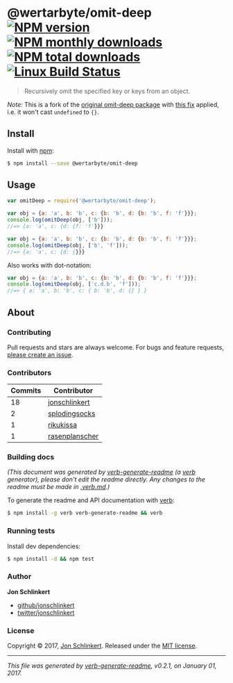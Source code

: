 # @wertarbyte/omit-deep [![NPM version](https://img.shields.io/npm/v/@wertarbyte/omit-deep.svg?style=flat)](https://www.npmjs.com/package/@wertarbyte/omit-deep) [![NPM monthly downloads](https://img.shields.io/npm/dm/@wertarbyte/omit-deep.svg?style=flat)](https://npmjs.org/package/@wertarbyte/omit-deep)  [![NPM total downloads](https://img.shields.io/npm/dt/@wertarbyte/omit-deep.svg?style=flat)](https://npmjs.org/package/@wertarbyte/omit-deep) [![Linux Build Status](https://img.shields.io/travis/jonschlinkert/@wertarbyte/omit-deep.svg?style=flat&label=Travis)](https://travis-ci.org/jonschlinkert/@wertarbyte/omit-deep)

> Recursively omit the specified key or keys from an object.

*Note:* This is a fork of the [original omit-deep package](https://github.com/jonschlinkert/omit-deep) with [this fix](https://github.com/jonschlinkert/omit-deep/pulls) applied, i.e. it won't cast `undefined` to `{}`.

## Install

Install with [npm](https://www.npmjs.com/):

```sh
$ npm install --save @wertarbyte/omit-deep
```

## Usage

```js
var omitDeep = require('@wertarbyte/omit-deep');

var obj = {a: 'a', b: 'b', c: {b: 'b', d: {b: 'b', f: 'f'}}};
console.log(omitDeep(obj, ['b']));
//=> {a: 'a', c: {d: {f: 'f'}}}

var obj = {a: 'a', b: 'b', c: {b: 'b', d: {b: 'b', f: 'f'}}};
console.log(omitDeep(obj, ['b', 'f']));
//=> {a: 'a', c: {d: {}}}
```

Also works with dot-notation:

```js
var obj = {a: 'a', b: 'b', c: {b: 'b', d: {b: 'b', f: 'f'}}};
console.log(omitDeep(obj, ['c.d.b', 'f']));
//=> { a: 'a', b: 'b', c: { b: 'b', d: {} } }
```

## About

### Contributing

Pull requests and stars are always welcome. For bugs and feature requests, [please create an issue](../../issues/new).

### Contributors

| **Commits** | **Contributor** | 
| --- | --- |
| 18 | [jonschlinkert](https://github.com/jonschlinkert) |
| 2 | [splodingsocks](https://github.com/splodingsocks) |
| 1 | [rikukissa](https://github.com/rikukissa) |
| 1 | [rasenplanscher](https://github.com/rasenplanscher) |

### Building docs

_(This document was generated by [verb-generate-readme](https://github.com/verbose/verb-generate-readme) (a [verb](https://github.com/verbose/verb) generator), please don't edit the readme directly. Any changes to the readme must be made in [.verb.md](.verb.md).)_

To generate the readme and API documentation with [verb](https://github.com/verbose/verb):

```sh
$ npm install -g verb verb-generate-readme && verb
```

### Running tests

Install dev dependencies:

```sh
$ npm install -d && npm test
```

### Author

**Jon Schlinkert**

* [github/jonschlinkert](https://github.com/jonschlinkert)
* [twitter/jonschlinkert](http://twitter.com/jonschlinkert)

### License

Copyright © 2017, [Jon Schlinkert](https://github.com/jonschlinkert).
Released under the [MIT license](LICENSE).

***

_This file was generated by [verb-generate-readme](https://github.com/verbose/verb-generate-readme), v0.2.1, on January 01, 2017._